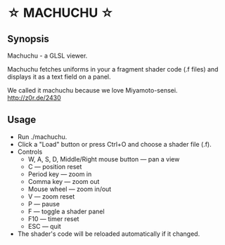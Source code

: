 ☆ MACHUCHU ☆
============

Synopsis
--------
Machuchu - a GLSL viewer.

Machuchu fetches uniforms in your a fragment shader code (.f files) and displays it as a text field on a panel.

We called it machuchu because we love Miyamoto-sensei.
http://z0r.de/2430

Usage
-----
* Run ./machuchu.
* Click a "Load" button or press Ctrl+O and choose a shader file (.f).
* Controls
    * W, A, S, D, Middle/Right mouse button — pan a view
    * C — position reset
    * Period key  — zoom in
    * Comma key — zoom out
    * Mouse wheel — zoom in/out
    * V — zoom reset
    * P — pause
    * F — toggle a shader panel
    * F10 — timer reset
    * ESC — quit
* The shader's code will be reloaded automatically if it changed.